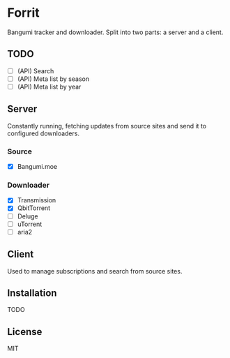 # Forrit

Bangumi tracker and downloader. Split into two parts: a server and a client.

## TODO

- [ ] (API) Search
- [ ] (API) Meta list by season
- [ ] (API) Meta list by year

## Server

Constantly running, fetching updates from source sites and send it to configured downloaders.

### Source

- [x] Bangumi.moe

### Downloader

- [x] Transmission
- [x] QbitTorrent
- [ ] Deluge
- [ ] uTorrent
- [ ] aria2

## Client

Used to manage subscriptions and search from source sites.

## Installation

TODO

## License

MIT
